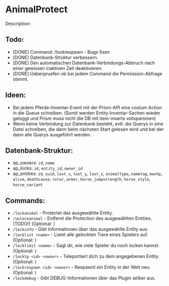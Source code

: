 AnimalProtect
=============

Description:



Todo:
------
- [DONE] Command: /lockrespawn - Bugs fixen
- [DONE] Datenbank-Struktur verbessern.
- [DONE] Den automatischen Datenbank-Verbindungs-Abbruch nach einer gewissen inaktiven Zeit deaktivieren.
- [DONE] Ueberpruefen ob bei jedem Command die Permission-Abfrage stimmt.

Ideen:
------
- Bei jedem Pferde-Inventar-Event mit der Prism-API eine costum Action in die Queue schreiben.
(Somit werden Entity-Inventar-Sachen wieder geloggt und Prism muss nicht die DB mit item-inserts vollspammen)
- Wenn keine Verbindung zur Datenbank besteht, evtl. die Querys in eine Datei schreiben, die dann beim
  nächsten Start gelesen wird und bei der dann alle Querys ausgeführt werden.

Datenbank-Struktur:
---------
- ap_owners: `id`, `name`
- ap_locks: `id`, `entity_id`, `owner_id`
- ap_entities: `id`, `uuid`, `last_x`, `last_y`, `last_z`, `animaltype`, `nametag`, `maxhp`, `alive`, `deathcause`, `color`, `armor`, `horse_jumpstrength`, `horse_style`, `horse_variant`

Commands:
---------
- `/lockanimal` - Protectet das ausgewählte Entity.
- `/unlockanimal` - Entfernt die Protection des ausgewählten Entities. (TODO!) (Optional: <name><id>)
- `/lockinfo` - Gibt Informationen über das ausgewählte Entity aus.
- `/locklist <name>` - Listet alle gelockten Tiere eines Spielers auf. (Optional: <name>)
- `/locklimit <name>` - Sagt dir, wie viele Spieler du noch locken kannst. (Optional: <name>)
- `/locktp <id> <owner>` - Teleportiert dich zu dem angegebenen Entity. (Optional: <owner>)
- `/lockrespawn <id> <owner>` - Respawnt ein Entity in der Welt neu. (Optional: <owner>)
- `/lockdebug` - Gibt DEBUG-Informationen über das Plugin selber aus.
